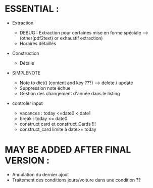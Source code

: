 # ESSENTIAL :

- Extraction
  - DEBUG : Extraction pour certaines mise en forme spéciale -->  (other(pdf2text) or exhaustif extraction)
  - Horaires détaillés

- Construction
  - Détails

- SIMPLENOTE
  - Note to dict() (content and key ???) --> delete / update
  - Suppression note échue
  - Gestion des changement d'année dans le listing

- controler input
   - vacances : today <=date0 < date1
   - break : today <= date0
   - construct card et construct_Cards  !!!
   - construct_card limite à date>= today

# MAY BE ADDED AFTER FINAL VERSION :
- Annulation du dernier ajout
- Traitement des conditions jours/voiture dans une condition ??
